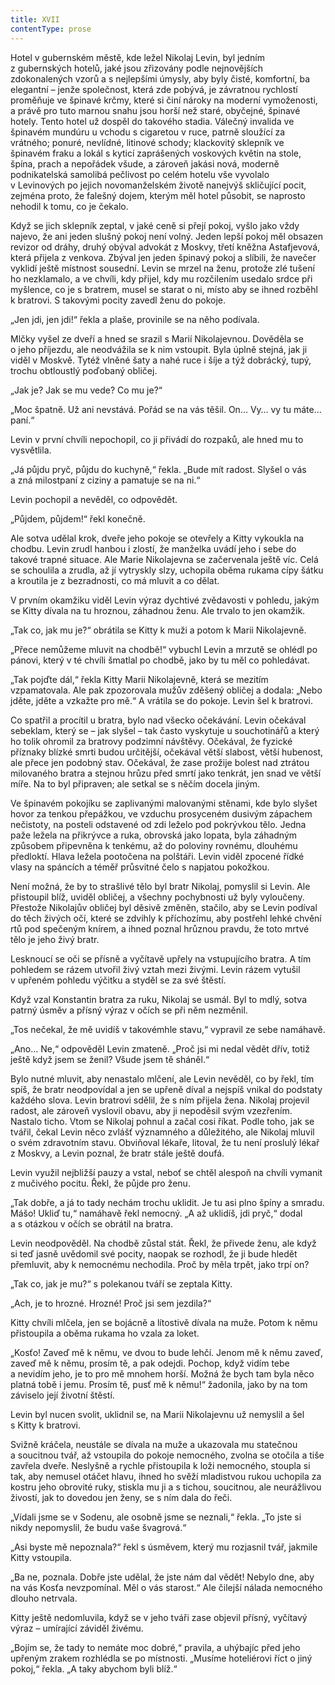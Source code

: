```yaml
---
title: XVII
contentType: prose
---
```


Hotel v gubernském městě, kde ležel Nikolaj Levin, byl jedním z gubernských hotelů, jaké jsou zřizovány podle nejnovějších zdokonalených vzorů a s nejlepšími úmysly, aby byly čisté, komfortní, ba elegantní – jenže společnost, která zde pobývá, je závratnou rychlostí proměňuje ve špinavé krčmy, které si činí nároky na moderní vymoženosti, a právě pro tuto marnou snahu jsou horší než staré, obyčejné, špinavé hotely. Tento hotel už dospěl do takového stadia. Válečný invalida ve špinavém mundúru u vchodu s cigaretou v ruce, patrně sloužící za vrátného; ponuré, nevlídné, litinové schody; klackovitý sklepník ve špinavém fraku a lokál s kyticí zaprášených voskových květin na stole, špína, prach a nepořádek všude, a zároveň jakási nová, moderně podnikatelská samolibá pečlivost po celém hotelu vše vyvolalo v Levinových po jejich novomanželském životě nanejvýš skličující pocit, zejména proto, že falešný dojem, kterým měl hotel působit, se naprosto nehodil k tomu, co je čekalo.

Když se jich sklepník zeptal, v jaké ceně si přejí pokoj, vyšlo jako vždy najevo, že ani jeden slušný pokoj není volný. Jeden lepší pokoj měl obsazen revizor od dráhy, druhý obýval advokát z Moskvy, třetí kněžna Astafjevová, která přijela z venkova. Zbýval jen jeden špinavý pokoj a slíbili, že navečer vyklidí ještě místnost sousední. Levin se mrzel na ženu, protože zlé tušení ho nezklamalo, a ve chvíli, kdy přijel, kdy mu rozčilením usedalo srdce při myšlence, co je s bratrem, musel se starat o ni, místo aby se ihned rozběhl k bratrovi. S takovými pocity zavedl ženu do pokoje.

„Jen jdi, jen jdi!“ řekla a plaše, provinile se na něho podívala.

Mlčky vyšel ze dveří a hned se srazil s Marií Nikolajevnou. Dověděla se o jeho příjezdu, ale neodvážila se k nim vstoupit. Byla úplně stejná, jak ji viděl v Moskvě. Tytéž vlněné šaty a nahé ruce i šíje a týž dobrácký, tupý, trochu obtloustlý poďobaný obličej.

„Jak je? Jak se mu vede? Co mu je?“

„Moc špatně. Už ani nevstává. Pořád se na vás těšil. On… Vy… vy tu máte… paní.“

Levin v první chvíli nepochopil, co ji přivádí do rozpaků, ale hned mu to vysvětlila.

„Já půjdu pryč, půjdu do kuchyně,“ řekla. „Bude mít radost. Slyšel o vás a zná milostpaní z ciziny a pamatuje se na ni.“

Levin pochopil a nevěděl, co odpovědět.

„Půjdem, půjdem!“ řekl konečně.

Ale sotva udělal krok, dveře jeho pokoje se otevřely a Kitty vykoukla na chodbu. Levin zrudl hanbou i zlostí, že manželka uvádí jeho i sebe do takové trapné situace. Ale Marie Nikolajevna se začervenala ještě víc. Celá se schoulila a zrudla, až jí vytryskly slzy, uchopila oběma rukama cípy šátku a kroutila je z bezradnosti, co má mluvit a co dělat.

V prvním okamžiku viděl Levin výraz dychtivé zvědavosti v pohledu, jakým se Kitty dívala na tu hroznou, záhadnou ženu. Ale trvalo to jen okamžik.

„Tak co, jak mu je?“ obrátila se Kitty k muži a potom k Marii Nikolajevně.

„Přece nemůžeme mluvit na chodbě!“ vybuchl Levin a mrzutě se ohlédl po pánovi, který v té chvíli šmatlal po chodbě, jako by tu měl co pohledávat.

„Tak pojďte dál,“ řekla Kitty Marii Nikolajevně, která se mezitím vzpamatovala. Ale pak zpozorovala mužův zděšený obličej a dodala: „Nebo jděte, jděte a vzkažte pro mě.“ A vrátila se do pokoje. Levin šel k bratrovi.

Co spatřil a procítil u bratra, bylo nad všecko očekávání. Levin očekával sebeklam, který se – jak slyšel – tak často vyskytuje u souchotinářů a který ho tolik ohromil za bratrovy podzimní návštěvy. Očekával, že fyzické příznaky blízké smrti budou určitější, očekával větší slabost, větší hubenost, ale přece jen podobný stav. Očekával, že zase prožije bolest nad ztrátou milovaného bratra a stejnou hrůzu před smrtí jako tenkrát, jen snad ve větší míře. Na to byl připraven; ale setkal se s něčím docela jiným.

Ve špinavém pokojíku se zaplivanými malovanými stěnami, kde bylo slyšet hovor za tenkou přepážkou, ve vzduchu prosyceném dusivým zápachem nečistoty, na posteli odstavené od zdi leželo pod pokrývkou tělo. Jedna paže ležela na přikrývce a ruka, obrovská jako lopata, byla záhadným způsobem připevněna k tenkému, až do poloviny rovnému, dlouhému předloktí. Hlava ležela pootočena na polštáři. Levin viděl zpocené řídké vlasy na spáncích a téměř průsvitné čelo s napjatou pokožkou.

Není možná, že by to strašlivé tělo byl bratr Nikolaj, pomyslil si Levin. Ale přistoupil blíž, uviděl obličej, a všechny pochybnosti už byly vyloučeny. Přestože Nikolajův obličej byl děsivě změněn, stačilo, aby se Levin podíval do těch živých očí, které se zdvihly k příchozímu, aby postřehl lehké chvění rtů pod spečeným knírem, a ihned poznal hrůznou pravdu, že toto mrtvé tělo je jeho živý bratr.

Lesknoucí se oči se přísně a vyčítavě upřely na vstupujícího bratra. A tím pohledem se rázem utvořil živý vztah mezi živými. Levin rázem vytušil v upřeném pohledu výčitku a styděl se za své štěstí.

Když vzal Konstantin bratra za ruku, Nikolaj se usmál. Byl to mdlý, sotva patrný úsměv a přísný výraz v očích se při něm nezměnil.

„Tos nečekal, že mě uvidíš v takovémhle stavu,“ vypravil ze sebe namáhavě.

„Ano… Ne,“ odpověděl Levin zmateně. „Proč jsi mi nedal vědět dřív, totiž ještě když jsem se ženil? Všude jsem tě sháněl.“

Bylo nutné mluvit, aby nenastalo mlčení, ale Levin nevěděl, co by řekl, tím spíš, že bratr neodpovídal a jen se upřeně díval a nejspíš vnikal do podstaty každého slova. Levin bratrovi sdělil, že s ním přijela žena. Nikolaj projevil radost, ale zároveň vyslovil obavu, aby ji nepoděsil svým vzezřením. Nastalo ticho. Vtom se Nikolaj pohnul a začal cosi říkat. Podle toho, jak se tvářil, čekal Levin něco zvlášť významného a důležitého, ale Nikolaj mluvil o svém zdravotním stavu. Obviňoval lékaře, litoval, že tu není proslulý lékař z Moskvy, a Levin poznal, že bratr stále ještě doufá.

Levin využil nejbližší pauzy a vstal, neboť se chtěl alespoň na chvíli vymanit z mučivého pocitu. Řekl, že půjde pro ženu.

„Tak dobře, a já to tady nechám trochu uklidit. Je tu asi plno špíny a smradu. Mášo! Ukliď tu,“ namáhavě řekl nemocný. „A až uklidíš, jdi pryč,“ dodal a s otázkou v očích se obrátil na bratra.

Levin neodpověděl. Na chodbě zůstal stát. Řekl, že přivede ženu, ale když si teď jasně uvědomil své pocity, naopak se rozhodl, že ji bude hledět přemluvit, aby k nemocnému nechodila. Proč by měla trpět, jako trpí on?

„Tak co, jak je mu?“ s polekanou tváří se zeptala Kitty.

„Ach, je to hrozné. Hrozné! Proč jsi sem jezdila?“

Kitty chvíli mlčela, jen se bojácně a lítostivě dívala na muže. Potom k němu přistoupila a oběma rukama ho vzala za loket.

„Kosťo! Zaveď mě k němu, ve dvou to bude lehčí. Jenom mě k němu zaveď, zaveď mě k němu, prosím tě, a pak odejdi. Pochop, když vidím tebe a nevidím jeho, je to pro mě mnohem horší. Možná že bych tam byla něco platná tobě i jemu. Prosím tě, pusť mě k němu!“ žadonila, jako by na tom záviselo její životní štěstí.

Levin byl nucen svolit, uklidnil se, na Marii Nikolajevnu už nemyslil a šel s Kitty k bratrovi.

Svižně kráčela, neustále se dívala na muže a ukazovala mu statečnou a soucitnou tvář, až vstoupila do pokoje nemocného, zvolna se otočila a tiše zavřela dveře. Neslyšně a rychle přistoupila k loži nemocného, stoupla si tak, aby nemusel otáčet hlavu, ihned ho svěží mladistvou rukou uchopila za kostru jeho obrovité ruky, stiskla mu ji a s tichou, soucitnou, ale neurážlivou živostí, jak to dovedou jen ženy, se s ním dala do řeči.

„Vídali jsme se v Sodenu, ale osobně jsme se neznali,“ řekla. „To jste si nikdy nepomyslil, že budu vaše švagrová.“

„Asi byste mě nepoznala?“ řekl s úsměvem, který mu rozjasnil tvář, jakmile Kitty vstoupila.

„Ba ne, poznala. Dobře jste udělal, že jste nám dal vědět! Nebylo dne, aby na vás Kosťa nevzpomínal. Měl o vás starost.“ Ale čilejší nálada nemocného dlouho netrvala.

Kitty ještě nedomluvila, když se v jeho tváři zase objevil přísný, vyčítavý výraz – umírající záviděl živému.

„Bojím se, že tady to nemáte moc dobré,“ pravila, a uhýbajíc před jeho upřeným zrakem rozhlédla se po místnosti. „Musíme hotelié­rovi říct o jiný pokoj,“ řekla. „A taky abychom byli blíž.“
